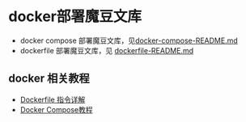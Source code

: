# docker部署魔豆文库

- docker compose 部署魔豆文库，见[docker-compose-README.md](docker-compose-README.md)
- dockerfile 部署魔豆文库，见 [dockerfile-README.md](dockerfile-README.md)


## docker 相关教程

- [Dockerfile 指令详解](https://www.bookstack.cn/read/docker_practice-1.2.0/image-dockerfile-README.md)
- [Docker Compose教程](https://www.bookstack.cn/read/docker_practice-1.2.0/compose-README.md)